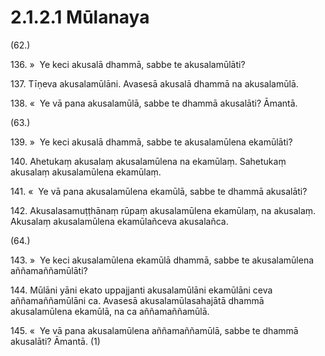 # 2.1.2.1 Mūlanaya

(62.)

136\. »  Ye keci akusalā dhammā, sabbe te akusalamūlāti?

137\. Tīṇeva akusalamūlāni. Avasesā akusalā dhammā na akusalamūlā.

138\. «  Ye vā pana akusalamūlā, sabbe te dhammā akusalāti? Āmantā.

(63.)

139\. »  Ye keci akusalā dhammā, sabbe te akusalamūlena ekamūlāti?

140\. Ahetukaṃ akusalaṃ akusalamūlena na ekamūlaṃ. Sahetukaṃ akusalaṃ akusalamūlena ekamūlaṃ.

141\. «  Ye vā pana akusalamūlena ekamūlā, sabbe te dhammā akusalāti?

142\. Akusalasamuṭṭhānaṃ rūpaṃ akusalamūlena ekamūlaṃ, na akusalaṃ. Akusalaṃ akusalamūlena ekamūlañceva akusalañca.

(64.)

143\. »  Ye keci akusalamūlena ekamūlā dhammā, sabbe te akusalamūlena aññamaññamūlāti?

144\. Mūlāni yāni ekato uppajjanti akusalamūlāni ekamūlāni ceva aññamaññamūlāni ca. Avasesā akusalamūlasahajātā dhammā akusalamūlena ekamūlā, na ca aññamaññamūlā.

145\. «  Ye vā pana akusalamūlena aññamaññamūlā, sabbe te dhammā akusalāti? Āmantā. (1)
